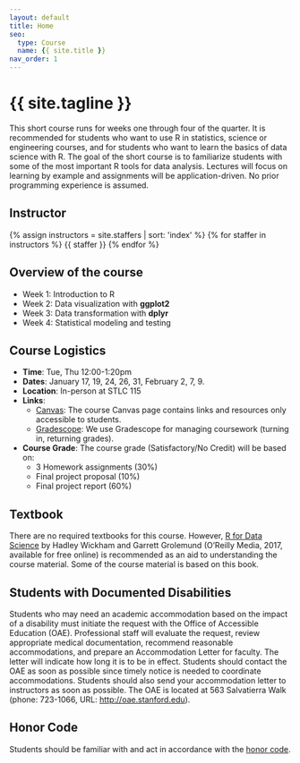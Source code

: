 ```yaml
---
layout: default
title: Home
seo:
  type: Course
  name: {{ site.title }}
nav_order: 1
---
```


# {{ site.tagline }}

<!--{% if site.announcements %}
{{ site.announcements.last }}
[Announcements](announcements.md){: .btn .btn-outline .fs-3 }
{% endif %}-->

This short course runs for weeks one through four of the quarter. It is recommended for students who want to use R in statistics, science or engineering courses, and for students who want to learn the basics of data science with R. The goal of the short course is to familiarize students with some of the most important R tools for data analysis. Lectures will focus on learning by example and assignments will be application-driven. No prior programming experience is assumed.

## Instructor

{% assign instructors = site.staffers | sort: 'index' %}
{% for staffer in instructors %}
{{ staffer }}
{% endfor %}

## Overview of the course

- Week 1: Introduction to R 
- Week 2: Data visualization with **ggplot2**
- Week 3: Data transformation with **dplyr**
- Week 4: Statistical modeling and testing

## Course Logistics

- **Time**: Tue, Thu 12:00-1:20pm
- **Dates**: January 17, 19, 24, 26, 31, February 2, 7, 9.
- **Location**: In-person at STLC 115
- **Links**:
    - [Canvas](https://canvas.stanford.edu/courses/164301): The course Canvas page
      contains links and resources only accessible to students.
    - [Gradescope](https://www.gradescope.com/courses/486004): We use Gradescope for managing coursework (turning in, returning grades).  
- **Course Grade**: The course grade (Satisfactory/No Credit) will be based on:
    - 3 Homework assignments (30%)
    - Final project proposal (10%)
    - Final project report (60%)

## Textbook
There are no required textbooks for this course. However, [R for Data Science](http://r4ds.had.co.nz/) by Hadley Wickham and Garrett Grolemund (O’Reilly Media, 2017, available for free online) is recommended as an aid to understanding the course material. Some of the course material is based on this book.

## Students with Documented Disabilities
Students who may need an academic accommodation based on the impact of a disability must initiate the request with the Office of Accessible Education (OAE). Professional staff will evaluate the request, review appropriate medical documentation, recommend reasonable accommodations, and prepare an Accommodation Letter for faculty. The letter will indicate how long it is to be in effect. Students should contact the OAE as soon as possible since timely notice is needed to coordinate accommodations. Students should also send your accommodation letter to instructors as soon as possible. The OAE is located at 563 Salvatierra Walk (phone: 723-1066, URL: http://oae.stanford.edu).

## Honor Code
Students should be familiar with and act in accordance with the [honor code](https://communitystandards.stanford.edu/policies-guidance/honor-code).
